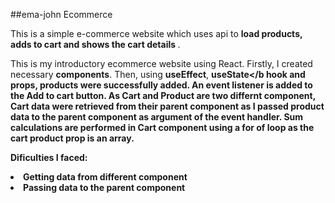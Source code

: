 ##ema-john Ecommerce

This is a simple e-commerce website which uses api to <b> load products, adds to cart and shows the cart details </b>.

This is my introductory ecommerce website using React. Firstly, I created necessary <b>components</b>. Then, using <b>useEffect</b>, <b>useState</b hook and <b>props</b>, products were successfully added. An event listener is added to the <strong> Add to cart </strong> button. As Cart and Product are <em></em>two differnt component, Cart data were retrieved from their <b>parent component</b> as I passed product data to the parent component as argument of the event handler. Sum calculations are performed in Cart component using a for of loop as the cart product prop is an array.

<strong>Dificulties I faced</strong>:
  <li>Getting data from different component</li>
  <li>Passing data to the parent component</li>
